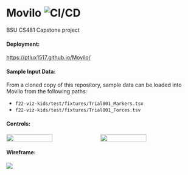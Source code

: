 # Movilo ![CI/CD](https://github.com/cs481-ekh/f22-viz-kids/workflows/CI/badge.svg)
BSU CS481 Capstone project


#### Deployment:
https://ptlux1517.github.io/Movilo/

#### Sample Input Data:
From a cloned copy of this repository, sample data can be loaded into Movilo from the following paths:
* `f22-viz-kids/test/fixtures/Trial001_Markers.tsv`
* `f22-viz-kids/test/fixtures/Trial001_Forces.tsv`

#### Controls:
<div style="display: flex">
  <img style="width: 49%" src="https://drive.google.com/uc?export=view&id=135LMeLqVZnSw4XF3rZUNIKb8eYWk_JEH">
  <img style="width: 49%" src="https://drive.google.com/uc?export=view&id=1ni-JPzob-sEZ13NW87M2_qgh4ondY16M">
</div>

#### Wireframe:
<img src="https://drive.google.com/uc?export=view&id=17jPsTX7J_bDDp0DaTn-C0XWKU70Gkpin">
